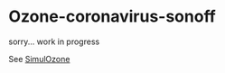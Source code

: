 # Ozone-coronavirus-sonoff

sorry... work in progress

See  [SimulOzone](https://github.com/msillano/Ozone-coronavirus-sonoff/blob/master/PROJECTS-DIY/simulOzone) 
